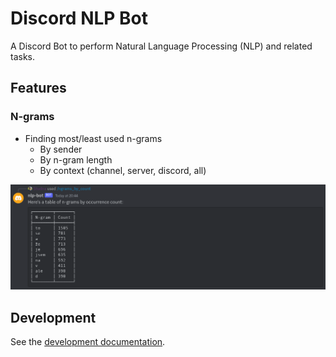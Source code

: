 # Discord NLP Bot

A Discord Bot to perform Natural Language Processing (NLP) and related tasks.

## Features

### N-grams

- Finding most/least used n-grams
  - By sender
  - By n-gram length
  - By context (channel, server, discord, all)

![alt text](docs/images/ngrams_by_count.png)

## Development

See the [development documentation](./docs/development.md).
